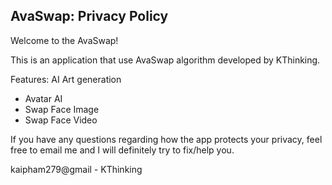 ## AvaSwap: Privacy Policy

Welcome to the AvaSwap!

This is an application that use AvaSwap algorithm developed by KThinking.

Features: AI Art generation
- Avatar AI 
- Swap Face Image
- Swap Face Video 

If you have any questions regarding how the app protects your privacy, feel free to email me and I will definitely try to fix/help you.

kaipham279@gmail - KThinking
